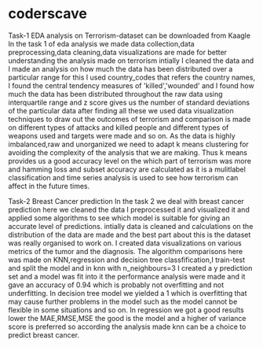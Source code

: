 # coderscave

Task-1 EDA analysis on Terrorism-dataset can be downloaded from Kaagle
In the task 1 of eda analysis we made data collection,data preprocessing,data cleaning,data visualizations are made for better understanding the analysis made on terrorism 
intially I cleaned the data and I made an analysis on how much the data has been distributed over a particular range for this I used country_codes that refers the country names, I found the central tendency measures of 'killed','wounded' and I found how much the data has been distributed throughout the raw data using interquartile range and z score gives us the number of standard deviations of the particular data after finding all these we used data visualization techniques to draw out the outcomes of terrorism and comparison is made on different types of attacks and killed people and different types of weapons used and targets were made and so on. As the data is highly imbalanced,raw and unorganized we need to adapt k means clustering for avoiding the complexity of the analysis that we are making. Thus k means provides us a good accuracy level on the which part of terrorism was more and hamming loss and subset accuracy are calculated as it is a mulitlabel classification and time series analysis is used to see how terrorism can affect in the future times.

Task-2 Breast Cancer prediction
In the task 2 we deal with breast cancer prediction here we cleaned the data I preprocessed it and visualized it and applied some algorithms to see which model is suitable for giving an accurate level of predictions.
intially data is cleaned and calculations on the distribution of the data are made and the best part about this is the dataset was really organised to work on. I created data visualizations on various metrics of the tumor and the diagnosis. The algorithm comparisons here was made on KNN,regression and decision tree classfification,I train-test and split the model and in knn with n_neighbours=3 I created a y prediction set and a model was fit into it the performance analysis were made and it gave an accuracy of 0.94 which is probably not overfitting and not underfitting. In decision tree model we yielded a 1 which is overfitting that may cause further problems in the model such as the model cannot be flexible in some situations and so on. In regression we got a good results lower the MAE,RMSE,MSE the good is the model and a higher of variance score is preferred so according the analysis made knn can be a choice to predict breast cancer.


